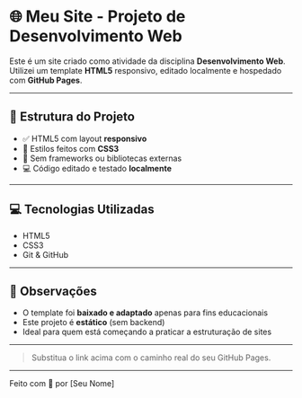# 🌐 Meu Site - Projeto de Desenvolvimento Web

Este é um site criado como atividade da disciplina **Desenvolvimento Web**.  
Utilizei um template **HTML5** responsivo, editado localmente e hospedado com **GitHub Pages**.

---

## 📁 Estrutura do Projeto

- ✅ HTML5 com layout **responsivo**
- 🎨 Estilos feitos com **CSS3**
- 🚫 Sem frameworks ou bibliotecas externas
- 💻 Código editado e testado **localmente**

---

## 💻 Tecnologias Utilizadas

- HTML5  
- CSS3  
- Git & GitHub  

---

## 📌 Observações

- O template foi **baixado e adaptado** apenas para fins educacionais  
- Este projeto é **estático** (sem backend)  
- Ideal para quem está começando a praticar a estruturação de sites  

---

> Substitua o link acima com o caminho real do seu GitHub Pages.

---

Feito com 💙 por [Seu Nome]
